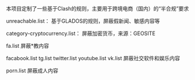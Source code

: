 本项目定制了一些基于Clash的规则，主要用于跨境电商（国内）的“半合规”要求

unreachable.list：             基于GLADOS的规则，屏蔽假新闻、敏感内容等

category-cryptocurrency.list： 屏蔽加密货币，来源：GEOSITE

fa.list                        屏蔽*教内容

facabook.list  tg.list  twitter.list  youtube.list  vk.list 屏蔽社交软件和娱乐内容

porn.list                      屏蔽成人内容
